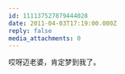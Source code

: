 ```yaml
---
id: 111137527879444028
date: 2011-04-03T17:19:00.000Z
reply: false
media_attachments: 0
---
```


哎呀迈老婆，肯定梦到我了。 ​​​​

